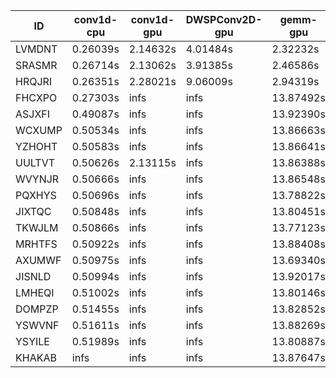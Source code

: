 |ID|conv1d-cpu|conv1d-gpu|DWSPConv2D-gpu|gemm-gpu|avg|
|-|-|-|-|-|-|
|LVMDNT|0.26039s|2.14632s|4.01484s|2.32232s|2.18597s|
|SRASMR|0.26714s|2.13062s|3.91385s|2.46586s|2.19437s|
|HRQJRI|0.26351s|2.28021s|9.06009s|2.94319s|3.63675s|
|FHCXPO|0.27303s|infs|infs|13.87492s|infs|
|ASJXFI|0.49087s|infs|infs|13.92390s|infs|
|WCXUMP|0.50534s|infs|infs|13.86663s|infs|
|YZHOHT|0.50583s|infs|infs|13.86641s|infs|
|UULTVT|0.50626s|2.13115s|infs|13.86388s|infs|
|WVYNJR|0.50666s|infs|infs|13.86548s|infs|
|PQXHYS|0.50696s|infs|infs|13.78822s|infs|
|JIXTQC|0.50848s|infs|infs|13.80451s|infs|
|TKWJLM|0.50866s|infs|infs|13.77123s|infs|
|MRHTFS|0.50922s|infs|infs|13.88408s|infs|
|AXUMWF|0.50975s|infs|infs|13.69340s|infs|
|JISNLD|0.50994s|infs|infs|13.92017s|infs|
|LMHEQI|0.51002s|infs|infs|13.80146s|infs|
|DOMPZP|0.51455s|infs|infs|13.82852s|infs|
|YSWVNF|0.51611s|infs|infs|13.88269s|infs|
|YSYILE|0.51989s|infs|infs|13.80887s|infs|
|KHAKAB|infs|infs|infs|13.87647s|infs|
